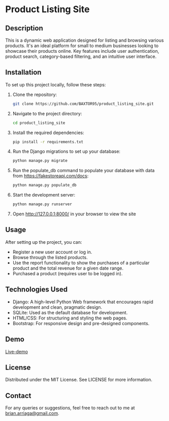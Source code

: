 # Product Listing Site

## Description

This is a dynamic web application designed for listing and browsing various products. It's an ideal platform for small to medium businesses looking to showcase their products online. Key features include user authentication, product search, category-based filtering, and an intuitive user interface.

## Installation

To set up this project locally, follow these steps:

1. Clone the repository:

   ```bash
   git clone https://github.com/BAXTOR95/product_listing_site.git
   ```

2. Navigate to the project directory:

   ```bash
   cd product_listing_site
   ```

3. Install the required dependencies:

   ```bash
   pip install -r requirements.txt
   ```

4. Run the Django migrations to set up your database:

   ```bash
   python manage.py migrate
   ```

5. Run the populate_db command to populate your database with data from <https://fakestoreapi.com/docs>:

   ```bash
   python manage.py populate_db
   ```

6. Start the development server:

   ```bash
   python manage.py runserver
   ```

7. Open <http://127.0.0.1:8000/> in your browser to view the site

## Usage

After setting up the project, you can:

- Register a new user account or log in.
- Browse through the listed products.
- Use the report functionality to show the purchases of a particular product and the total revenue for a given date range.
- Purchased a product (requires user to be logged in).

## Technologies Used

- Django: A high-level Python Web framework that encourages rapid development and clean, pragmatic design.
- SQLite: Used as the default database for development.
- HTML/CSS: For structuring and styling the web pages.
- Bootstrap: For responsive design and pre-designed components.

## Demo

[Live-demo](http://baxtor95.pythonanywhere.com/store/)

## License

Distributed under the MIT License. See LICENSE for more information.

## Contact

For any queries or suggestions, feel free to reach out to me at <brian.arriaga@gmail.com>.
